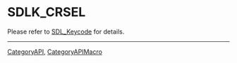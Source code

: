 # SDLK_CRSEL

Please refer to [SDL_Keycode](SDL_Keycode) for details.

----
[CategoryAPI](CategoryAPI), [CategoryAPIMacro](CategoryAPIMacro)

